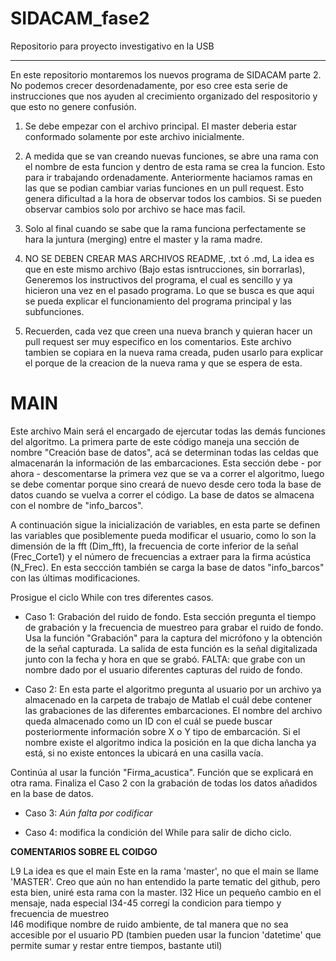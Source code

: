 # SIDACAM_fase2
Repositorio para proyecto investigativo en la USB
_______________________________________________________

En este repositorio montaremos los nuevos programa de SIDACAM parte 2. No podemos crecer desordenadamente, por eso cree esta 
serie de instrucciones que nos ayuden al crecimiento organizado del respositorio y que esto no genere confusión. 


1. Se debe empezar con el archivo principal. El master deberia estar conformado solamente por este archivo inicialmente.

2. A medida que se van creando nuevas funciones, se abre una rama con el nombre de esta funcion y dentro de esta rama se crea la funcion. Esto
para ir trabajando ordenadamente. Anteriormente haciamos ramas en las que se podian cambiar varias funciones en un pull request. Esto genera
dificultad a la hora de observar todos los cambios. Si se pueden observar cambios solo por archivo se hace mas facil. 

3. Solo al final cuando se sabe que la rama funciona perfectamente se hara la juntura (merging) entre el master y la rama madre.

4. NO SE DEBEN CREAR MAS ARCHIVOS README, .txt ó .md, La idea es que en este mismo archivo (Bajo estas isntrucciones, sin borrarlas),
Generemos los instructivos del programa, el cual es sencillo y ya hicieron una vez en el pasado programa. Lo que se busca es que aqui 
se pueda explicar el funcionamiento del programa principal y las subfunciones. 

5. Recuerden, cada vez que creen una nueva branch y quieran hacer un pull request ser muy especifico en los comentarios. Este archivo 
tambien se copiara en la nueva rama creada, puden usarlo para explicar el porque de la creacion de la nueva rama y que se espera de esta. 

# MAIN

Este archivo Main será el encargado de ejercutar todas las demás funciones del algoritmo. La primera parte de este código maneja una sección de nombre "Creación base de datos", acá se determinan todas las celdas que almacenarán la información de las embarcaciones. Esta sección debe - por ahora - descomentarse la primera vez que se va a correr el algoritmo, luego se debe comentar porque sino creará de nuevo desde cero toda la base de datos cuando se vuelva a correr el código. La base de datos se almacena con el nombre de "info_barcos".

A continuación sigue la inicialización de variables, en esta parte se definen las variables que posiblemente pueda modificar el usuario, como lo son la dimensión de la fft (Dim_fft), la frecuencia de corte inferior de la señal (Frec_Corte1) y el número de frecuencias a extraer para la firma acústica (N_Frec). En esta seccción también se carga la base de datos "info_barcos" con las últimas modificaciones. 


Prosigue el ciclo While con tres diferentes casos.
- Caso 1: Grabación del ruido de fondo. Esta sección pregunta el tiempo de grabación y la frecuencia de muestreo para grabar el ruido de fondo. Usa la función "Grabación" para la captura del micrófono y la obtención de la señal capturada. La salida de esta función es la señal digitalizada junto con la fecha y hora en que se grabó. FALTA: que grabe con un nombre dado por el usuario diferentes capturas del ruido de fondo.

- Caso 2:  En esta parte el algoritmo pregunta al usuario por un archivo ya almacenado en la carpeta de trabajo de Matlab el cuál debe contener las grabaciones de las diferentes embarcaciones. El nombre del archivo queda almacenado como un ID con el cuál se puede buscar posteriormente información sobre X o Y tipo de embarcación. Si el nombre existe el algoritmo indica la posición en la que dicha lancha ya está, si no existe entonces la ubicará en una casilla vacía. 

Continúa al usar la función "Firma_acustica". Función que se explicará en otra rama. 
Finaliza el Caso 2 con la grabación de todas los datos añadidos en la base de datos.

- Caso 3: _Aún falta por codificar_

- Caso 4: modifica la condición del While para salir de dicho ciclo.


__COMENTARIOS SOBRE EL COIDGO__


L9 La idea es que el main Este en la rama 'master', no que el main se llame 'MASTER'. Creo que aún no han entendido la parte tematic del github, pero esta bien, uniré esta rama con la master.
l32 Hice un pequeño cambio en el mensaje, nada especial
l34-45 corregí la condicion para tiempo y frecuencia de muestreo   
l46    modifique nombre de ruido ambiente, de  tal manera que no sea accesible por el usuario PD (tambien pueden usar la funcion 'datetime' que permite sumar y restar entre tiempos, bastante util)

